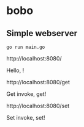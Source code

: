 # bobo
## Simple webserver
```
go run main.go
```
http://localhost:8080/

Hello, !

http://localhost:8080/get

Get invoke, get!

http://localhost:8080/set

Set invoke, set!
